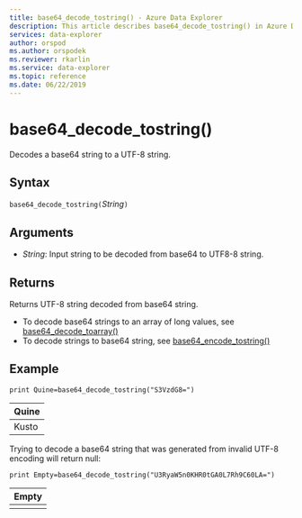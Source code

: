 ```yaml
---
title: base64_decode_tostring() - Azure Data Explorer
description: This article describes base64_decode_tostring() in Azure Data Explorer.
services: data-explorer
author: orspod
ms.author: orspodek
ms.reviewer: rkarlin
ms.service: data-explorer
ms.topic: reference
ms.date: 06/22/2019
---
```

# base64_decode_tostring()

Decodes a base64 string to a UTF-8 string.

## Syntax

`base64_decode_tostring(`*String*`)`

## Arguments

* *String*: Input string to be decoded from base64 to UTF8-8 string.

## Returns

Returns UTF-8 string decoded from base64 string.

* To decode base64 strings to an array of long values, see [base64_decode_toarray()](base64_decode_toarrayfunction.md)
* To decode strings to base64 string, see [base64_encode_tostring()](base64_encode_tostringfunction.md)

## Example

<!-- csl: https://help.kusto.windows.net:443/Samples -->
```kusto
print Quine=base64_decode_tostring("S3VzdG8=")
```

|Quine|
|-----|
|Kusto|

Trying to decode a base64 string that was generated from invalid UTF-8 encoding will return null:

<!-- csl: https://help.kusto.windows.net:443/Samples -->
```kusto
print Empty=base64_decode_tostring("U3RyaW5n0KHR0tGA0L7Rh9C60LA=")
```

|Empty|
|-----|
||
